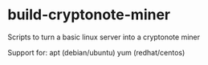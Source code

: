 build-cryptonote-miner
======================

Scripts to turn a basic linux server into a cryptonote miner

Support for:
apt (debian/ubuntu)
yum (redhat/centos)

